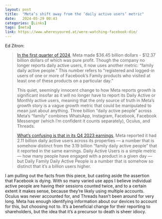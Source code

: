 ```yaml
---
layout: post
title:  "Meta’s shift away from the ‘daily active users’ metric"
date:   2024-05-29 00:43
categories: [Links]
tags: [meta]
link: https://www.wheresyoured.at/were-watching-facebook-die/
---
```


Ed Zitron:

>[In the first quarter of 2024](https://www.cnbc.com/2024/04/24/meta-meta-q1-2024-earnings-.html), Meta made $36.45 billion dollars - $12.37 billion dollars of which was pure profit. Though the company no longer reports daily active users, it now uses another metric: “family daily active people.” This number refers to “registered and logged-in users of one or more of Facebook’s Family products who visited at least one of these products on a particular day.” 
>
>This quiet, seemingly innocent change to how Meta reports growth is significant insofar as it will no longer have to report its Daily Active or Monthly active users, meaning that the only source of truth in Meta’s growth story is a vague growth metric that could be manipulated to mean just about anything. Three billion “daily active people” across Meta’s “family” combines WhatsApp, Instagram, Facebook, Facebook Messenger (which I’m confident it counts separately), Oculus, and Threads.  
>
>[What’s confusing is that in its Q4 2023 earnings](https://investor.fb.com/investor-news/press-release-details/2023/Meta-Reports-Third-Quarter-2023-Results/default.aspx), Meta reported it had 2.11 billion daily active users across its properties — a number that is somehow distinct from the 3.19 billion “family daily active people” that it reported in the same earnings. Daily Active Users is a simple metric — how many people have engaged with a product in a given day — but Daily Family Daily Active People is a number that is somehow so distinct that it’s a billion users higher.

I am pulling out the facts from this piece, but casting aside the assertion that Facebook is dying. With so many varied use apps I believe individual active people are having their sessions counted twice, and to a certain extent it makes sense, because they’re likely using multiple accounts. Oculus was never accounted for, and Threads hasn’t been around for very long. Meta has enough identifying information about our devices to account for this, but choosing not to. It’s a beneficial change for their reporting to shareholders, but the idea that it’s a precursor to death is sheer idiocy.
